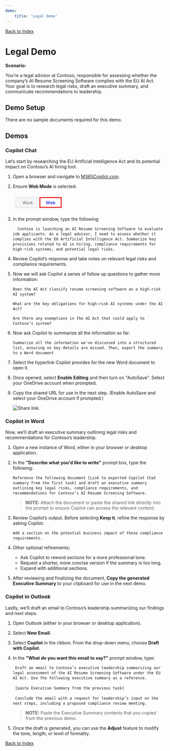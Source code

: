 ```yaml
---
demo:
    title: 'Legal Demo'
---
```


[Back to Index](https://microsoftlearning.github.io/MS-4021-Copilot-Immersion-Experience/)

# Legal Demo

**Scenario:**  

You’re a legal advisor at Contoso, responsible for assessing whether the company’s AI Resume Screening Software complies with the EU AI Act. Your goal is to research legal risks, draft an executive summary, and communicate recommendations to leadership.

## Demo Setup

There are no sample documents required for this demo.

## Demos

### Copilot Chat

Let’s start by researching the EU Artificial Intelligence Act and its potential impact on Contoso’s AI hiring tool.

1. Open a browser and navigate to [M365Copilot.com](https://m365Copilot.com/).

1. Ensure **Web Mode** is selected.

    ![screenshot showing web mode tab.](../Prompts/Media/web-mode.png)

1. In the prompt window, type the following:

    ```text
      Contoso is launching an AI Resume Screening Software to evaluate job applicants. As a legal advisor, I need to assess whether it complies with the EU Artificial Intelligence Act. Summarize key provisions related to AI in hiring, compliance requirements for high-risk systems, and potential legal risks.
    ```

1. Review Copilot’s response and take notes on relevant legal risks and compliance requirements.

1. Now we will ask Copilot a series of follow up questions to gather more information:

    ```text
    Does the AI Act classify resume screening software as a high-risk AI system?
    ```

    ```text
    What are the key obligations for high-risk AI systems under the AI Act?
    ```

    ```text
    Are there any exemptions in the AI Act that could apply to Contoso’s system?
    ```

1. Now ask Copilot to summarize all the information so far:

    ```text
    Summarize all the information we've discussed into a structured list, ensuring no key details are missed. Then, export the summary to a Word document
    ```

1. Select the hyperlink Copilot provides for the new Word document to open it.

1. Once opened, select **Enable Editing** and then turn on "AutoSave". Select your OneDrive account when prompted.

1. Copy the shared URL for use in the next step. (Enable AutoSave and select your OneDrive account if prompted.)

    ![Share link.](../Demos/Media/share-menu-with-copy-link-9fd1c60a.png)

### Copilot in Word

Now, we’ll draft an executive summary outlining legal risks and recommendations for Contoso’s leadership.

1. Open a new instance of Word, either in your browser or desktop application.

1. In the **"Describe what you'd like to write"** prompt box, type the following:

    ```text
    Reference the following document [Link to exported Copilot Chat summary from the first task] and draft an executive summary outlining key legal risks, compliance requirements, and recommendations for Contoso’s AI Resume Screening Software.
    ```

    > **NOTE:** Attach the document or paste the shared link directly into the prompt to ensure Copilot can access the relevant content.

1. Review Copilot’s output. Before selecting **Keep it**, refine the response by asking Copilot:

    ```text
    Add a section on the potential business impact of these compliance requirements.
    ```

1. Other optional refinements:

    - Ask Copilot to reword sections for a more professional tone.
    - Request a shorter, more concise version if the summary is too long.
    - Expand with additional sections.

1. After reviewing and finalizing the document, **Copy the generated Executive Summary** to your clipboard for use in the next demo.

### Copilot in Outlook

Lastly, we’ll draft an email to Contoso’s leadership summarizing our findings and next steps.

1. Open Outlook (either in your browser or desktop application).

1. Select **New Email**.

1. Select **Copilot** in the ribbon. From the drop-down menu, choose **Draft with Copilot**.

1. In the **"What do you want this email to say?"** prompt window, type:

   ```text
    Draft an email to Contoso’s executive leadership summarizing our legal assessment of the AI Resume Screening Software under the EU AI Act. Use the following executive summary as a reference.

    [paste Executive Summary from the previous task]

    Conclude the email with a request for leadership’s input on the next steps, including a proposed compliance review meeting.
   ```

    > **NOTE:** Paste the Executive Summary contents that you copied from the previous demo.

1. Once the draft is generated, you can use the **Adjust** feature to modify the tone, length, or level of formality.

[Back to Index](https://microsoftlearning.github.io/MS-4021-Copilot-Immersion-Experience/)
